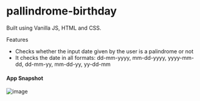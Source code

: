 # pallindrome-birthday

Built using Vanilla JS, HTML and CSS.

Features 
* Checks whether the input date given by the user is a palindrome or not
* It checks the date in all formats: dd-mm-yyyy, mm-dd-yyyy, yyyy-mm-dd, dd-mm-yy, mm-dd-yy, yy-dd-mm

#### App Snapshot

![image](https://user-images.githubusercontent.com/52121256/135522567-4efeb062-795e-412b-bace-5d3d75d6d4ef.png)
